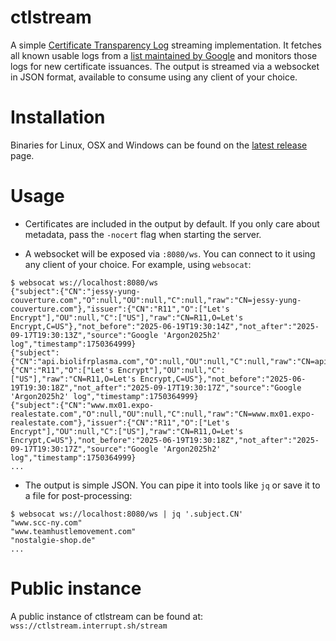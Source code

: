# ctlstream

A simple [Certificate Transparency Log](https://en.wikipedia.org/wiki/Certificate_Transparency) streaming implementation. It fetches all known usable logs from a [list maintained by Google](https://www.gstatic.com/ct/log_list/v3/all_logs_list.json) and monitors those logs for new certificate issuances. The output is streamed via a websocket in JSON format, available to consume using any client of your choice.

# Installation

Binaries for Linux, OSX and Windows can be found on the [latest release](https://github.com/thoaid/ctlstream/releases/latest) page. 

# Usage

* Certificates are included in the output by default. If you only care about metadata, pass the `-nocert` flag when starting the server.

* A websocket will be exposed via `:8080/ws`. You can connect to it using any client of your choice. For example, using `websocat`:

```
$ websocat ws://localhost:8080/ws
{"subject":{"CN":"jessy-yung-couverture.com","O":null,"OU":null,"C":null,"raw":"CN=jessy-yung-couverture.com"},"issuer":{"CN":"R11","O":["Let's Encrypt"],"OU":null,"C":["US"],"raw":"CN=R11,O=Let's Encrypt,C=US"},"not_before":"2025-06-19T19:30:14Z","not_after":"2025-09-17T19:30:13Z","source":"Google 'Argon2025h2' log","timestamp":1750364999}
{"subject":{"CN":"api.biolifrplasma.com","O":null,"OU":null,"C":null,"raw":"CN=api.biolifrplasma.com"},"issuer":{"CN":"R11","O":["Let's Encrypt"],"OU":null,"C":["US"],"raw":"CN=R11,O=Let's Encrypt,C=US"},"not_before":"2025-06-19T19:30:18Z","not_after":"2025-09-17T19:30:17Z","source":"Google 'Argon2025h2' log","timestamp":1750364999}
{"subject":{"CN":"www.mx01.expo-realestate.com","O":null,"OU":null,"C":null,"raw":"CN=www.mx01.expo-realestate.com"},"issuer":{"CN":"R11","O":["Let's Encrypt"],"OU":null,"C":["US"],"raw":"CN=R11,O=Let's Encrypt,C=US"},"not_before":"2025-06-19T19:30:18Z","not_after":"2025-09-17T19:30:17Z","source":"Google 'Argon2025h2' log","timestamp":1750364999}
...
```

* The output is simple JSON. You can pipe it into tools like `jq` or save it to a file for post-processing:

```
$ websocat ws://localhost:8080/ws | jq '.subject.CN'
"www.scc-ny.com"
"www.teamhustlemovement.com"
"nostalgie-shop.de"
...
```

# Public instance

A public instance of ctlstream can be found at: `wss://ctlstream.interrupt.sh/stream`